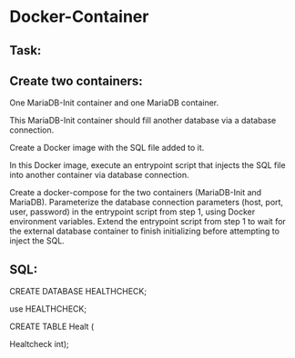 # Docker-Container

## Task:

## Create two containers: 

One MariaDB-Init container and one MariaDB container.

This MariaDB-Init container should fill another database via a database connection.

Create a Docker image with the SQL file added to it.

In this Docker image, execute an entrypoint script that injects the SQL file into another container via database connection.

Create a docker-compose for the two containers (MariaDB-Init and MariaDB).
Parameterize the database connection parameters (host, port, user, password) in the entrypoint script from step 1, using Docker environment variables.
Extend the entrypoint script from step 1 to wait for the external database container to finish initializing before attempting to inject the SQL.

## SQL:

CREATE DATABASE HEALTHCHECK;

use HEALTHCHECK;

CREATE TABLE Healt (

Healtcheck int);
